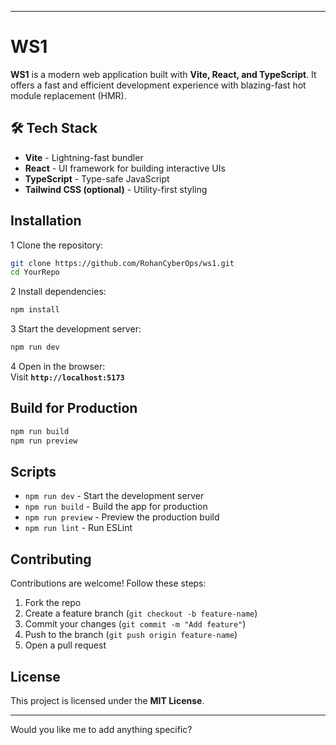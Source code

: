   

---

#  WS1

**WS1** is a modern web application built with **Vite, React, and TypeScript**. It offers a fast and efficient development experience with blazing-fast hot module replacement (HMR).  

## 🛠 Tech Stack  

-  **Vite** - Lightning-fast bundler  
-  **React** - UI framework for building interactive UIs  
-  **TypeScript** - Type-safe JavaScript  
- **Tailwind CSS (optional)** - Utility-first styling  

##  Installation  

1️ Clone the repository:  
```sh
git clone https://github.com/RohanCyberOps/ws1.git
cd YourRepo
```

2️ Install dependencies:  
```sh
npm install
```

3️ Start the development server:  
```sh
npm run dev
```

4️ Open in the browser:  
Visit **`http://localhost:5173`**  

##  Build for Production  

```sh
npm run build
npm run preview
```

##  Scripts  

- `npm run dev` - Start the development server  
- `npm run build` - Build the app for production  
- `npm run preview` - Preview the production build  
- `npm run lint` - Run ESLint  

##  Contributing  

Contributions are welcome! Follow these steps:  
1. Fork the repo  
2. Create a feature branch (`git checkout -b feature-name`)  
3. Commit your changes (`git commit -m "Add feature"`)  
4. Push to the branch (`git push origin feature-name`)  
5. Open a pull request  

##  License  

This project is licensed under the **MIT License**.  

---  

Would you like me to add anything specific? 
